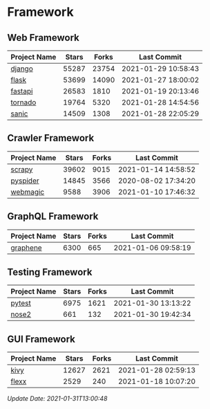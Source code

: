 # Framework

## Web Framework
| Project Name | Stars | Forks | Last Commit |
| ------------ | ----- | ----- | ----------- |
| [django](https://github.com/django/django) | 55287 | 23754 | 2021-01-29 10:58:43 |
| [flask](https://github.com/pallets/flask) | 53699 | 14090 | 2021-01-27 18:00:02 |
| [fastapi](https://github.com/tiangolo/fastapi) | 26583 | 1810 | 2021-01-19 20:13:46 |
| [tornado](https://github.com/tornadoweb/tornado) | 19764 | 5320 | 2021-01-28 14:54:56 |
| [sanic](https://github.com/sanic-org/sanic) | 14509 | 1308 | 2021-01-28 22:05:29 |

## Crawler Framework
| Project Name | Stars | Forks | Last Commit |
| ------------ | ----- | ----- | ----------- |
| [scrapy](https://github.com/scrapy/scrapy) | 39602 | 9015 | 2021-01-14 14:58:52 |
| [pyspider](https://github.com/binux/pyspider) | 14845 | 3566 | 2020-08-02 17:34:20 |
| [webmagic](https://github.com/code4craft/webmagic) | 9588 | 3906 | 2021-01-10 17:46:32 |

## GraphQL Framework
| Project Name | Stars | Forks | Last Commit |
| ------------ | ----- | ----- | ----------- |
| [graphene](https://github.com/graphql-python/graphene) | 6300 | 665 | 2021-01-06 09:58:19 |

## Testing Framework
| Project Name | Stars | Forks | Last Commit |
| ------------ | ----- | ----- | ----------- |
| [pytest](https://github.com/pytest-dev/pytest) | 6975 | 1621 | 2021-01-30 13:13:22 |
| [nose2](https://github.com/nose-devs/nose2) | 661 | 132 | 2021-01-30 19:42:34 |

## GUI Framework
| Project Name | Stars | Forks | Last Commit |
| ------------ | ----- | ----- | ----------- |
| [kivy](https://github.com/kivy/kivy) | 12627 | 2621 | 2021-01-28 02:59:13 |
| [flexx](https://github.com/flexxui/flexx) | 2529 | 240 | 2021-01-18 10:07:20 |

*Update Date: 2021-01-31T13:00:48*